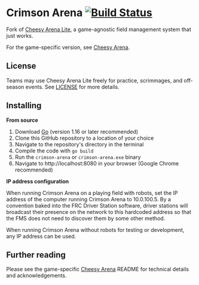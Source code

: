 Crimson Arena [![Build Status](https://github.com/FRCTeam1987/crimson-arena/actions/workflows/test.yml/badge.svg)](https://github.com/FRCTeam1987/crimson-arena/actions)
============
Fork of [Cheesy Arena Lite](https://github.com/Team254/cheesy-arena-lite), a game-agnostic field management system that just works.

For the game-specific version, see [Cheesy Arena](https://github.com/Team254/cheesy-arena).

## License
Teams may use Cheesy Arena Lite freely for practice, scrimmages, and off-season events. See [LICENSE](LICENSE) for more details.

## Installing
**From source**

1. Download [Go](https://golang.org/dl/) (version 1.16 or later recommended)
2. Clone this GitHub repository to a location of your choice
3. Navigate to the repository's directory in the terminal
4. Compile the code with `go build`
5. Run the `crimson-arena` or `crimson-arena.exe` binary
6. Navigate to http://localhost:8080 in your browser (Google Chrome recommended)

**IP address configuration**

When running Crimson Arena on a playing field with robots, set the IP address of the computer running Crimson Arena to 10.0.100.5. By a convention baked into the FRC Driver Station software, driver stations will broadcast their presence on the network to this hardcoded address so that the FMS does not need to discover them by some other method.

When running Crimson Arena without robots for testing or development, any IP address can be used.

## Further reading
Please see the game-specific [Cheesy Arena](https://github.com/Team254/cheesy-arena) README for technical details and acknowledgements.
